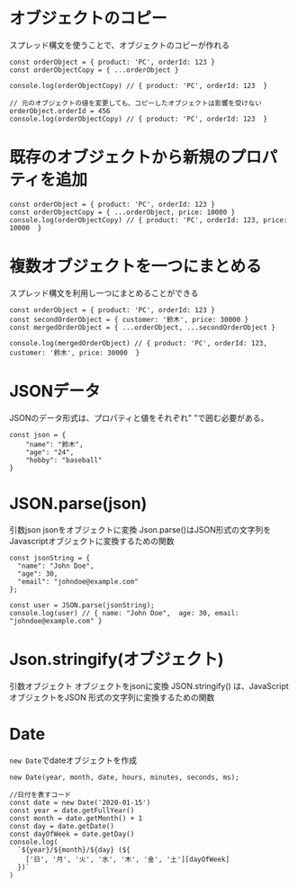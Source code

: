 # オブジェクトのコピー
スプレッド構文を使うことで、オブジェクトのコピーが作れる
```
const orderObject = { product: 'PC', orderId: 123 }
const orderObjectCopy = { ...orderObject }

console.log(orderObjectCopy) // { product: 'PC', orderId: 123  }

// 元のオブジェクトの値を変更しても、コピーしたオブジェクトは影響を受けない
orderObject.orderId = 456
console.log(orderObjectCopy) // { product: 'PC', orderId: 123  }
```


# 既存のオブジェクトから新規のプロパティを追加
```
const orderObject = { product: 'PC', orderId: 123 }
const orderObjectCopy = { ...orderObject, price: 10000 }
console.log(orderObjectCopy) // { product: 'PC', orderId: 123, price: 10000  }
```

# 複数オブジェクトを一つにまとめる
スプレッド構文を利用し一つにまとめることができる
```
const orderObject = { product: 'PC', orderId: 123 }
const secondOrderObject = { customer: '鈴木', price: 30000 }
const mergedOrderObject = { ...orderObject, ...secondOrderObject }

console.log(mergedOrderObject) // { product: 'PC', orderId: 123, customer: '鈴木', price: 30000  }
```

# JSONデータ
JSONのデータ形式は、プロパティと値をそれぞれ" "で囲む必要がある。
```
const json = {
    "name": "鈴木",
    "age": "24",
    "hobby": "baseball"
}
```

# JSON.parse(json)
引数json
jsonをオブジェクトに変換
Json.parse()はJSON形式の文字列をJavascriptオブジェクトに変換するための関数
```
const jsonString = {
  "name": "John Doe",
  "age": 30,
  "email": "johndoe@example.com"
};

const user = JSON.parse(jsonString);
console.log(user) // { name: "John Doe",  age: 30, email: "johndoe@example.com" }
```

# Json.stringify(オブジェクト)
引数オブジェクト
オブジェクトをjsonに変換
JSON.stringify() は、JavaScript オブジェクトをJSON 形式の文字列に変換するための関数

# Date
`new Date`でdateオブジェクトを作成

`new Date(year, month, date, hours, minutes, seconds, ms);`

```
//日付を表すコード
const date = new Date('2020-01-15')
const year = date.getFullYear()
const month = date.getMonth() + 1
const day = date.getDate()
const dayOfWeek = date.getDay()
console.log(
  `${year}/${month}/${day} (${
    ['日', '月', '火', '水', '木', '金', '土'][dayOfWeek]
  })`
)
```
